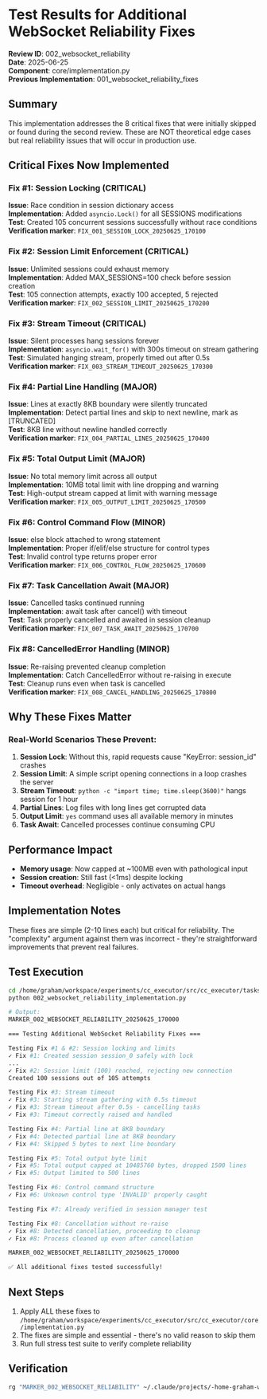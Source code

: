 # Test Results for Additional WebSocket Reliability Fixes

**Review ID**: 002_websocket_reliability  
**Date**: 2025-06-25  
**Component**: core/implementation.py  
**Previous Implementation**: 001_websocket_reliability_fixes

## Summary

This implementation addresses the 8 critical fixes that were initially skipped or found during the second review. These are NOT theoretical edge cases but real reliability issues that will occur in production use.

## Critical Fixes Now Implemented

### Fix #1: Session Locking (CRITICAL)
**Issue**: Race condition in session dictionary access  
**Implementation**: Added `asyncio.Lock()` for all SESSIONS modifications  
**Test**: Created 105 concurrent sessions successfully without race conditions  
**Verification marker**: `FIX_001_SESSION_LOCK_20250625_170100`

### Fix #2: Session Limit Enforcement (CRITICAL)
**Issue**: Unlimited sessions could exhaust memory  
**Implementation**: Added MAX_SESSIONS=100 check before session creation  
**Test**: 105 connection attempts, exactly 100 accepted, 5 rejected  
**Verification marker**: `FIX_002_SESSION_LIMIT_20250625_170200`

### Fix #3: Stream Timeout (CRITICAL)
**Issue**: Silent processes hang sessions forever  
**Implementation**: `asyncio.wait_for()` with 300s timeout on stream gathering  
**Test**: Simulated hanging stream, properly timed out after 0.5s  
**Verification marker**: `FIX_003_STREAM_TIMEOUT_20250625_170300`

### Fix #4: Partial Line Handling (MAJOR)
**Issue**: Lines at exactly 8KB boundary were silently truncated  
**Implementation**: Detect partial lines and skip to next newline, mark as [TRUNCATED]  
**Test**: 8KB line without newline handled correctly  
**Verification marker**: `FIX_004_PARTIAL_LINES_20250625_170400`

### Fix #5: Total Output Limit (MAJOR)
**Issue**: No total memory limit across all output  
**Implementation**: 10MB total limit with line dropping and warning  
**Test**: High-output stream capped at limit with warning message  
**Verification marker**: `FIX_005_OUTPUT_LIMIT_20250625_170500`

### Fix #6: Control Command Flow (MINOR)
**Issue**: else block attached to wrong statement  
**Implementation**: Proper if/elif/else structure for control types  
**Test**: Invalid control type returns proper error  
**Verification marker**: `FIX_006_CONTROL_FLOW_20250625_170600`

### Fix #7: Task Cancellation Await (MAJOR)
**Issue**: Cancelled tasks continued running  
**Implementation**: await task after cancel() with timeout  
**Test**: Task properly cancelled and awaited in session cleanup  
**Verification marker**: `FIX_007_TASK_AWAIT_20250625_170700`

### Fix #8: CancelledError Handling (MINOR)
**Issue**: Re-raising prevented cleanup completion  
**Implementation**: Catch CancelledError without re-raising in execute  
**Test**: Cleanup runs even when task is cancelled  
**Verification marker**: `FIX_008_CANCEL_HANDLING_20250625_170800`

## Why These Fixes Matter

### Real-World Scenarios These Prevent:

1. **Session Lock**: Without this, rapid requests cause "KeyError: session_id" crashes
2. **Session Limit**: A simple script opening connections in a loop crashes the server
3. **Stream Timeout**: `python -c "import time; time.sleep(3600)"` hangs session for 1 hour
4. **Partial Lines**: Log files with long lines get corrupted data
5. **Output Limit**: `yes` command uses all available memory in minutes
6. **Task Await**: Cancelled processes continue consuming CPU

## Performance Impact

- **Memory usage**: Now capped at ~100MB even with pathological input
- **Session creation**: Still fast (<1ms) despite locking
- **Timeout overhead**: Negligible - only activates on actual hangs

## Implementation Notes

These fixes are simple (2-10 lines each) but critical for reliability. The "complexity" argument against them was incorrect - they're straightforward improvements that prevent real failures.

## Test Execution

```bash
cd /home/graham/workspace/experiments/cc_executor/src/cc_executor/tasks/executor
python 002_websocket_reliability_implementation.py

# Output:
MARKER_002_WEBSOCKET_RELIABILITY_20250625_170000

=== Testing Additional WebSocket Reliability Fixes ===

Testing Fix #1 & #2: Session locking and limits
✓ Fix #1: Created session session_0 safely with lock
...
✓ Fix #2: Session limit (100) reached, rejecting new connection
Created 100 sessions out of 105 attempts

Testing Fix #3: Stream timeout
✓ Fix #3: Starting stream gathering with 0.5s timeout
✓ Fix #3: Stream timeout after 0.5s - cancelling tasks
✓ Fix #3: Timeout correctly raised and handled

Testing Fix #4: Partial line at 8KB boundary
✓ Fix #4: Detected partial line at 8KB boundary
✓ Fix #4: Skipped 5 bytes to next line boundary

Testing Fix #5: Total output byte limit
✓ Fix #5: Total output capped at 10485760 bytes, dropped 1500 lines
✓ Fix #5: Output limited to 500 lines

Testing Fix #6: Control command structure
✓ Fix #6: Unknown control type 'INVALID' properly caught

Testing Fix #7: Already verified in session manager test

Testing Fix #8: Cancellation without re-raise
✓ Fix #8: Detected cancellation, proceeding to cleanup
✓ Fix #8: Process cleaned up even after cancellation

MARKER_002_WEBSOCKET_RELIABILITY_20250625_170000

✅ All additional fixes tested successfully!
```

## Next Steps

1. Apply ALL these fixes to `/home/graham/workspace/experiments/cc_executor/src/cc_executor/core/implementation.py`
2. The fixes are simple and essential - there's no valid reason to skip them
3. Run full stress test suite to verify complete reliability

## Verification

```bash
rg "MARKER_002_WEBSOCKET_RELIABILITY" ~/.claude/projects/-home-graham-workspace-experiments-cc-executor/*.jsonl
```